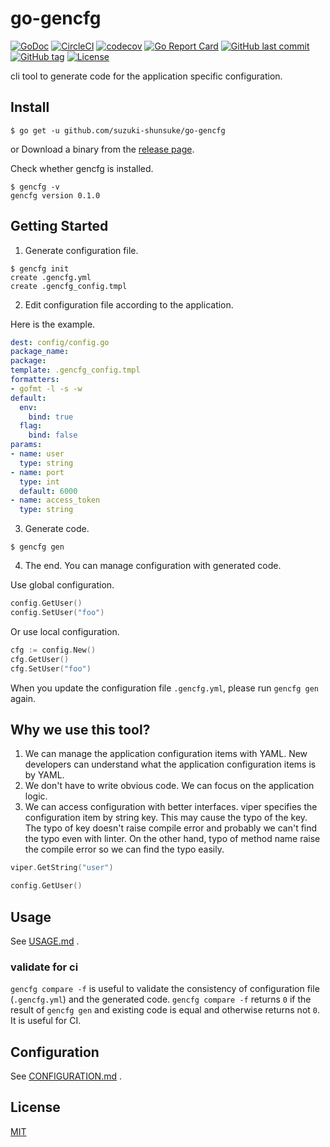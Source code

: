 # go-gencfg

[![GoDoc](http://img.shields.io/badge/go-documentation-blue.svg?style=flat-square)](http://godoc.org/github.com/suzuki-shunsuke/go-gencfg)
[![CircleCI](https://circleci.com/gh/suzuki-shunsuke/go-gencfg.svg?style=svg)](https://circleci.com/gh/suzuki-shunsuke/go-gencfg)
[![codecov](https://codecov.io/gh/suzuki-shunsuke/go-gencfg/branch/master/graph/badge.svg)](https://codecov.io/gh/suzuki-shunsuke/go-gencfg)
[![Go Report Card](https://goreportcard.com/badge/github.com/suzuki-shunsuke/go-gencfg)](https://goreportcard.com/report/github.com/suzuki-shunsuke/go-gencfg)
[![GitHub last commit](https://img.shields.io/github/last-commit/suzuki-shunsuke/go-gencfg.svg)](https://github.com/suzuki-shunsuke/go-gencfg)
[![GitHub tag](https://img.shields.io/github/tag/suzuki-shunsuke/go-gencfg.svg)](https://github.com/suzuki-shunsuke/go-gencfg/releases)
[![License](http://img.shields.io/badge/license-mit-blue.svg?style=flat-square)](https://raw.githubusercontent.com/suzuki-shunsuke/go-gencfg/master/LICENSE)

cli tool to generate code for the application specific configuration.

## Install

```
$ go get -u github.com/suzuki-shunsuke/go-gencfg
```

or Download a binary from the [release page](https://github.com/suzuki-shunsuke/go-gencfg/releases).

Check whether gencfg is installed.

```
$ gencfg -v
gencfg version 0.1.0
```

## Getting Started

1. Generate configuration file.

```
$ gencfg init
create .gencfg.yml
create .gencfg_config.tmpl
```

2. Edit configuration file according to the application.

Here is the example.

```yaml
dest: config/config.go
package_name:
package:
template: .gencfg_config.tmpl
formatters:
- gofmt -l -s -w
default:
  env:
    bind: true
  flag:
    bind: false
params:
- name: user
  type: string
- name: port
  type: int
  default: 6000
- name: access_token
  type: string
```

3. Generate code.

```
$ gencfg gen
```

4. The end. You can manage configuration with generated code.

Use global configuration.

```go
config.GetUser()
config.SetUser("foo")
```

Or use local configuration.

```go
cfg := config.New()
cfg.GetUser()
cfg.SetUser("foo")
```

When you update the configuration file `.gencfg.yml`, please run `gencfg gen` again.

## Why we use this tool?

1. We can manage the application configuration items with YAML. New developers can understand what the application configuration items is by YAML.
2. We don't have to write obvious code. We can focus on the application logic.
3. We can access configuration with better interfaces. viper specifies the configuration item by string key. This may cause the typo of the key. The typo of key doesn't raise compile error and probably we can't find the typo even with linter. On the other hand, typo of method name raise the compile error so we can find the typo easily.

```go
viper.GetString("user")
```

```go
config.GetUser()
```

## Usage

See [USAGE.md](docs/USAGE.md) .

### validate for ci

`gencfg compare -f` is useful to validate the consistency of configuration file (`.gencfg.yml`) and the generated code.
`gencfg compare -f` returns `0` if the result of `gencfg gen` and existing code is equal and otherwise returns not `0`.
It is useful for CI.

## Configuration

See [CONFIGURATION.md](docs/CONFIGURATION.md) .

## License

[MIT](LICENSE)
